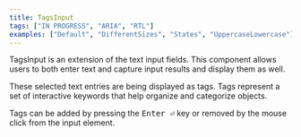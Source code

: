 ```yaml
---
title: TagsInput
tags: ["IN PROGRESS", "ARIA", "RTL"]
examples: ["Default", "DifferentSizes", "States", "UppercaseLowercase"]
---
```


TagsInput is an extension of the text input fields. This component allows users to both enter text and capture input results and display them as well.

These selected text entries are being displayed as tags. Tags represent a set of interactive keywords that help organize and categorize objects.

Tags can be added by pressing the <kbd class="inline-block whitespace-nowrap rounded px-1.5 font-medium tracking-wide text-moon-14 border border-beerus text-trunks ms-auto">Enter ⏎</kbd> key or removed by the mouse click from the input element.
